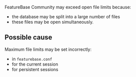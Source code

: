 FeatureBase Community may exceed open file limits because:
* the database may be split into a large number of files
* these files may be open simultaneously.

## Possible cause

Maximum file limits may be set incorrectly:

* in `featurebase.conf`
* for the current session
* for persistent sessions
